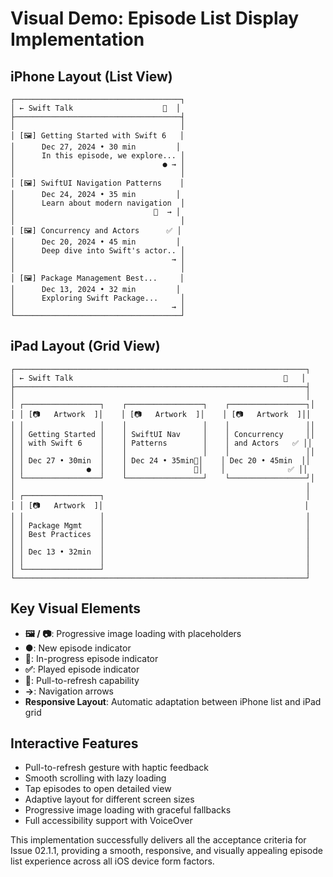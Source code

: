 # Visual Demo: Episode List Display Implementation

## iPhone Layout (List View)
```
┌─────────────────────────────────────┐
│ ← Swift Talk                    🔄  │ 
├─────────────────────────────────────┤
│                                     │
│ [🖼️] Getting Started with Swift 6   │
│      Dec 27, 2024 • 30 min         │
│      In this episode, we explore... │
│                                 ● → │
│                                     │
│ [🖼️] SwiftUI Navigation Patterns    │
│      Dec 24, 2024 • 35 min         │
│      Learn about modern navigation  │
│                               🔵  → │
│                                     │
│ [🖼️] Concurrency and Actors      ✅ │
│      Dec 20, 2024 • 45 min         │
│      Deep dive into Swift's actor.. │
│                                   → │
│                                     │
│ [🖼️] Package Management Best...     │
│      Dec 13, 2024 • 32 min         │
│      Exploring Swift Package...     │
│                                   → │
└─────────────────────────────────────┘
```

## iPad Layout (Grid View)
```
┌─────────────────────────────────────────────────────────────────┐
│ ← Swift Talk                                               🔄   │ 
├─────────────────────────────────────────────────────────────────┤
│                                                                 │
│ ┌─────────────────┐    ┌─────────────────┐    ┌─────────────────┐│
│ │ [📷   Artwork  ]│    │ [📷   Artwork  ]│    │ [📷   Artwork  ]││
│ │                 │    │                 │    │                 ││
│ │ Getting Started │    │ SwiftUI Nav     │    │ Concurrency     ││
│ │ with Swift 6    │    │ Patterns        │    │ and Actors   ✅ ││
│ │                 │    │                 │    │                 ││
│ │ Dec 27 • 30min  │    │ Dec 24 • 35min🔵│    │ Dec 20 • 45min  ││
│ │              ●  │    │               🔵│    │              ✅ ││
│ └─────────────────┘    └─────────────────┘    └─────────────────┘│
│                                                                 │
│ ┌─────────────────┐                                             │
│ │ [📷   Artwork  ]│                                             │
│ │                 │                                             │
│ │ Package Mgmt    │                                             │
│ │ Best Practices  │                                             │
│ │                 │                                             │
│ │ Dec 13 • 32min  │                                             │
│ │                 │                                             │
│ └─────────────────┘                                             │
└─────────────────────────────────────────────────────────────────┘
```

## Key Visual Elements
- **🖼️ / 📷**: Progressive image loading with placeholders
- **●**: New episode indicator
- **🔵**: In-progress episode indicator  
- **✅**: Played episode indicator
- **🔄**: Pull-to-refresh capability
- **→**: Navigation arrows
- **Responsive Layout**: Automatic adaptation between iPhone list and iPad grid

## Interactive Features
- Pull-to-refresh gesture with haptic feedback
- Smooth scrolling with lazy loading
- Tap episodes to open detailed view
- Adaptive layout for different screen sizes
- Progressive image loading with graceful fallbacks
- Full accessibility support with VoiceOver

This implementation successfully delivers all the acceptance criteria for Issue 02.1.1, providing a smooth, responsive, and visually appealing episode list experience across all iOS device form factors.